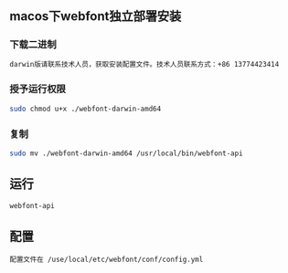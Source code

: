## macos下webfont独立部署安装
 
### 下载二进制
```sh
darwin版请联系技术人员，获取安装配置文件。技术人员联系方式：+86 13774423414
```


### 授予运行权限
```sh
sudo chmod u+x ./webfont-darwin-amd64
```

### 复制
```sh
sudo mv ./webfont-darwin-amd64 /usr/local/bin/webfont-api
```


## 运行
```sh
webfont-api
```

## 配置
    配置文件在 /use/local/etc/webfont/conf/config.yml



